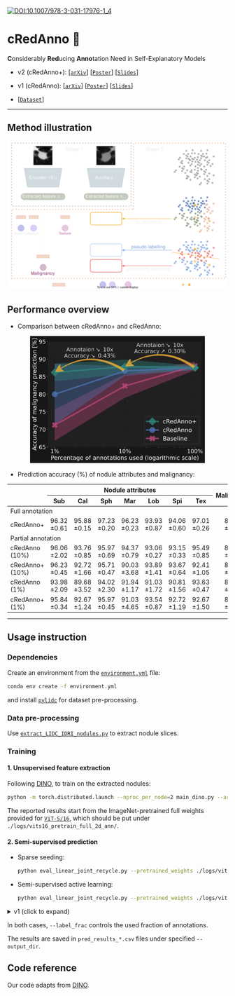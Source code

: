 [![DOI:10.1007/978-3-031-17976-1_4](https://img.shields.io/badge/DOI-10.1007%2F978--3--031--17976--1__4-AB132F.svg?style=flat)](https://doi.org/10.1007/978-3-031-17976-1_4)

# cRedAnno 🤏

**C**onsiderably **Red**ucing **Anno**tation Need in Self-Explanatory Models

- v2 (cRedAnno+): 
[[`arXiv`](https://arxiv.org/abs/2210.16097)] 
[[`Poster`](https://ludles.github.io/assets/pdf/poster_credanno_ISBI2023.pdf)] 
[[`Slides`](https://ludles.github.io/assets/pdf/slides_credanno_ISBI2023.pdf)] 

- v1 (cRedAnno):
[[`arXiv`](https://arxiv.org/abs/2206.13608)] 
[[`Poster`](https://ludles.github.io/assets/pdf/poster_credanno.pdf)] 
[[`Slides`](https://ludles.github.io/assets/pdf/slides_credanno_MICCAI2022.pdf)] 

- [[`Dataset`](https://wiki.cancerimagingarchive.net/display/Public/LIDC-IDRI)]

------

## Method illustration

<div align="center">
    <img src="./imgs/cRedAnno_plus_Intro_dark.svg" alt="cRedAnno_plus_Intro_dark" width="600px" />
</div>

## Performance overview

- Comparison between cRedAnno+ and cRedAnno:

<div align="center">
    <img src="./imgs/anno_reduce+.svg" alt="anno_reduce" width="400px" />
</div>

- Prediction accuracy (%) of nodule attributes and malignancy:

<table align="center" style="margin: 0px auto; text-align:center; vertical-align:middle" >
<thead>
  <tr>
    <th rowspan="2"></th>
    <th colspan="7" style="text-align:center;">Nodule attributes</th>
    <th rowspan="2">Malignancy</th>
  </tr>
  <tr>
    <th>Sub</th>
    <th>Cal</th>
    <th>Sph</th>
    <th>Mar</th>
    <th>Lob</th>
    <th>Spi</th>
    <th>Tex</th>
  </tr>
</thead>
<tbody>
  <tr>
    <td colspan="9" style="text-align:left;">Full annotation</td>
  </tr>
  <tr>
    <td style="text-align:left;">cRedAnno+</td>
    <td>96.32 ±0.61</td>
    <td>95.88 ±0.15</td>
    <td>97.23 ±0.20</td>
    <td>96.23 ±0.23</td>
    <td>93.93 ±0.87</td>
    <td>94.06 ±0.60</td>
    <td>97.01 ±0.26</td>
    <td style="text-align:center;">87.56 ±0.61</td>
  </tr>
  <tr>
    <td colspan="9" style="text-align:left;">Partial annotation</td>
  </tr>
  <tr>
    <td style="text-align:left;">cRedAnno (10%)</td>
    <td>96.06 ±2.02</td>
    <td>93.76 ±0.85</td>
    <td>95.97 ±0.69</td>
    <td>94.37 ±0.79</td>
    <td>93.06 ±0.27</td>
    <td>93.15 ±0.33</td>
    <td>95.49 ±0.85</td>
    <td style="text-align:center;">86.65 ±1.39</td>
  </tr>
  <tr>
    <td style="text-align:left;">cRedAnno+ (10%)</td>
    <td>96.23 ±0.45</td>
    <td>92.72 ±1.66</td>
    <td>95.71 ±0.47</td>
    <td>90.03 ±3.68</td>
    <td>93.89 ±1.41</td>
    <td>93.67 ±0.64</td>
    <td>92.41 ±1.05</td>
    <td style="text-align:center;">87.86 ±1.99</td>
  </tr>
  <tr>
    <td style="text-align:left;">cRedAnno (1%)</td>
    <td>93.98 ±2.09</td>
    <td>89.68 ±3.52</td>
    <td>94.02 ±2.30</td>
    <td>91.94 ±1.17</td>
    <td>91.03 ±1.72</td>
    <td>90.81 ±1.56</td>
    <td>93.63 ±0.47</td>
    <td style="text-align:center;">80.02 ±8.56</td>
  </tr>
  <tr>
    <td style="text-align:left;">cRedAnno+ (1%)</td>
    <td>95.84 ±0.34</td>
    <td>92.67 ±1.24</td>
    <td>95.97 ±0.45</td>
    <td>91.03 ±4.65</td>
    <td>93.54 ±0.87</td>
    <td>92.72 ±1.19</td>
    <td>92.67 ±1.50</td>
    <td style="text-align:center;">86.22 ±2.51</td>
  </tr>
</tbody>
</table>

------


## Usage instruction

### Dependencies

Create an environment from the [`environment.yml`](./environment.yml) file:
```bash
conda env create -f environment.yml
```
and install [`pylidc`](https://pylidc.github.io/) for dataset pre-processing.

### Data pre-processing

Use [`extract_LIDC_IDRI_nodules.py`](./extract_LIDC_IDRI_nodules.py) to extract nodule slices. 

### Training

#### 1. Unsupervised feature extraction

Following [DINO](https://github.com/facebookresearch/dino), to train on the extracted nodules:

```bash
python -m torch.distributed.launch --nproc_per_node=2 main_dino.py --arch vit_small --data_path /path_to_extracted_dir/Image/train --output_dir ./logs/vits16_pretrain_full_2d_ann --epochs 300
```

The reported results start from the ImageNet-pretrained full weights provided for [`ViT-S/16`](https://dl.fbaipublicfiles.com/dino/dino_deitsmall16_pretrain/dino_deitsmall16_pretrain_full_checkpoint.pth), which should be put under `./logs/vits16_pretrain_full_2d_ann/`.

#### 2. Semi-supervised prediction

- Sparse seeding:

    ```bash
    python eval_linear_joint_recycle.py --pretrained_weights ./logs/vits16_pretrain_full_2d_ann/checkpoint.pth --data_path /path_to_extracted_dir --output_dir ./logs/vits16_pretrain_full_2d_ann --label_frac 0.01 --lr 0.0005 --seed 42 --mode seed
    ```
- Semi-supervised active learning:

    ```bash
    python eval_linear_joint_recycle.py --pretrained_weights ./logs/vits16_pretrain_full_2d_ann/checkpoint.pth --data_path /path_to_extracted_dir --output_dir ./logs/vits16_pretrain_full_2d_ann --label_frac 0.1 --lr 0.0005 --seed 42 --mode boost
    ```

<details>
<summary>v1 (click to expand)</summary>
  
To train the predictors:

```bash
python eval_linear_joint.py --pretrained_weights ./logs/vits16_pretrain_full_2d_ann/checkpoint.pth --data_path /path_to_extracted_dir --output_dir ./logs/vits16_pretrain_full_2d_ann --label_frac 0.01
```

or use the k-NN classifiers:

```bash
python eval_knn_joint.py --pretrained_weights ./logs/vits16_pretrain_full_2d_ann/checkpoint.pth --data_path /path_to_extracted_dir --output_dir ./logs/vits16_pretrain_full_2d_ann --label_frac 0.01
```

</details>


In both cases, `--label_frac` controls the used fraction of annotations.

The results are saved in `pred_results_*.csv` files under specified `--output_dir`.



## Code reference

Our code adapts from [DINO](https://github.com/facebookresearch/dino).



